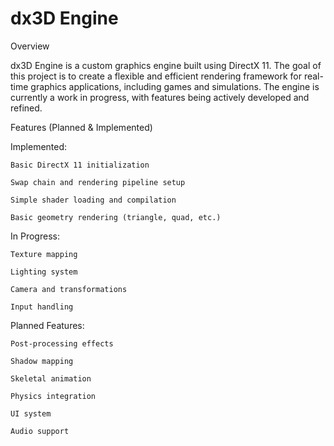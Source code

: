 # dx3D Engine

Overview

dx3D Engine is a custom graphics engine built using DirectX 11. The goal of this project is to create a flexible and efficient rendering framework for real-time graphics applications, including games and simulations. The engine is currently a work in progress, with features being actively developed and refined.

Features (Planned & Implemented)

Implemented:

    Basic DirectX 11 initialization
    
    Swap chain and rendering pipeline setup
    
    Simple shader loading and compilation
    
    Basic geometry rendering (triangle, quad, etc.)

In Progress:

    Texture mapping
    
    Lighting system
    
    Camera and transformations
    
    Input handling

Planned Features:

    Post-processing effects
    
    Shadow mapping
    
    Skeletal animation
    
    Physics integration
    
    UI system
    
    Audio support
